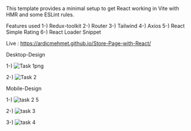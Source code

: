 This template provides a minimal setup to get React working in Vite with HMR and some ESLint rules.

Features used
1-) Redux-toolkit
2-) Router
3-) Tailwind
4-) Axios
5-) React Simple Rating
6-) React Loader Snippet

Live : https://ardicmehmet.github.io/Store-Page-with-React/

Desktop-Design

1-) ![Task 1png](https://github.com/ArdicMehmet/Store-Page-with-React/assets/48796920/b8981ff1-d5de-4bbe-86cd-e00d5d29e119)

2-) ![Task 2](https://github.com/ArdicMehmet/Store-Page-with-React/assets/48796920/c55a7ac2-e7e1-49d6-a3b5-1f760d600fb2)

Mobile-Design

1-) ![task 2 5](https://github.com/ArdicMehmet/Store-Page-with-React/assets/48796920/e9ac5a8d-7e65-4488-bde8-9c4467133495)

2-) ![task 3](https://github.com/ArdicMehmet/Store-Page-with-React/assets/48796920/1c99c041-b6e0-41b6-bd3d-02cd28a890be)

3-) ![task 4](https://github.com/ArdicMehmet/Store-Page-with-React/assets/48796920/5e249b6a-a6fd-4f0d-ba5c-6580143463c6)
